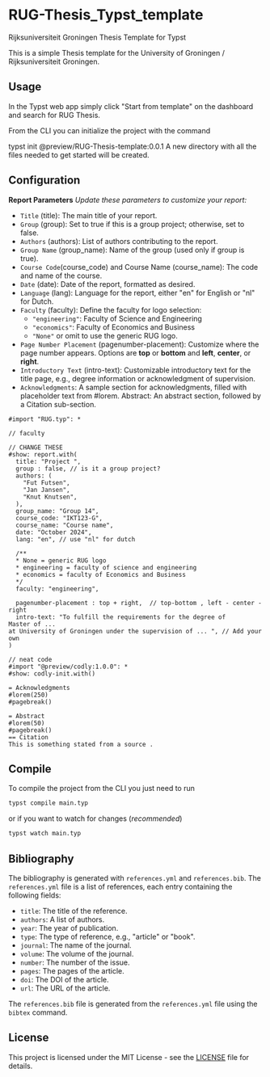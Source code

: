 # RUG-Thesis_Typst_template
Rijksuniversiteit Groningen Thesis Template for Typst

This is a simple Thesis template for the University of Groningen / Rijksuniversiteit Groningen.

## Usage

In the Typst web app simply click "Start from template" on the dashboard and search for RUG Thesis.

From the CLI you can initialize the project with the command

typst init @preview/RUG-Thesis-template:0.0.1
A new directory with all the files needed to get started will be created.

## Configuration

**Report Parameters**
*Update these parameters to customize your report:*

- `Title` (title): The main title of your report.
- `Group` (group): Set to true if this is a group project; otherwise, set to false.
- `Authors` (authors): List of authors contributing to the report.
- `Group Name` (group_name): Name of the group (used only if group is true).
- `Course Code`(course_code) and Course Name (course_name): The code and name of the course.
- `Date` (date): Date of the report, formatted as desired.
- `Language` (lang): Language for the report, either "en" for English or "nl" for Dutch.
- `Faculty` (faculty): Define the faculty for logo selection:
    - `"engineering"`: Faculty of Science and Engineering
    - `"economics"`: Faculty of Economics and Business
    - `"None"` or omit to use the generic RUG logo.
- `Page Number Placement` (pagenumber-placement): Customize where the page number appears. 
  Options are **top** or **bottom** and **left**, **center**, or **right**.
- `Introductory Text` (intro-text): Customizable introductory text for the title page, e.g., degree information or acknowledgment of supervision.
- `Acknowledgments`: A sample section for acknowledgments, filled with placeholder text from #lorem.
Abstract: An abstract section, followed by a Citation sub-section.

```typst
#import "RUG.typ": *

// faculty

// CHANGE THESE
#show: report.with(
  title: "Project ",
  group : false, // is it a group project?
  authors: (
    "Fut Futsen",
    "Jan Jansen",
    "Knut Knutsen",
  ),
  group_name: "Group 14",
  course_code: "IKT123-G",
  course_name: "Course name",
  date: "October 2024",
  lang: "en", // use "nl" for dutch

  /**
  * None = generic RUG logo
  * engineering = faculty of science and engineering
  * economics = faculty of Economics and Business
  */
  faculty: "engineering", 

  pagenumber-placement : top + right,  // top-bottom , left - center - right
  intro-text: "To fulfill the requirements for the degree of 
Master of ...
at University of Groningen under the supervision of ... ", // Add your own
)

// neat code
#import "@preview/codly:1.0.0": *
#show: codly-init.with()

= Acknowledgments
#lorem(250)
#pagebreak()

= Abstract
#lorem(50)
#pagebreak()
== Citation
This is something stated from a source .

```

## Compile

To compile the project from the CLI you just need to run

```bash
typst compile main.typ
```

or if you want to watch for changes (*recommended*)

```bash
typst watch main.typ
```

## Bibliography

The bibliography is generated with `references.yml` and `references.bib`. The `references.yml` file is a list of references, each entry containing the following fields:

- `title`: The title of the reference.
- `authors`: A list of authors.
- `year`: The year of publication.
- `type`: The type of reference, e.g., "article" or "book".
- `journal`: The name of the journal.
- `volume`: The volume of the journal.
- `number`: The number of the issue.
- `pages`: The pages of the article.
- `doi`: The DOI of the article.
- `url`: The URL of the article.

The `references.bib` file is generated from the `references.yml` file using the `bibtex` command.

## License

This project is licensed under the MIT License - see the [LICENSE](LICENSE) file for details.   